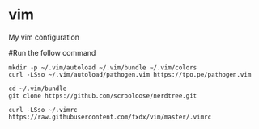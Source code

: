 # vim
My vim configuration

#Run the follow command

```
mkdir -p ~/.vim/autoload ~/.vim/bundle ~/.vim/colors
curl -LSso ~/.vim/autoload/pathogen.vim https://tpo.pe/pathogen.vim

cd ~/.vim/bundle
git clone https://github.com/scrooloose/nerdtree.git

curl -LSso ~/.vimrc https://raw.githubusercontent.com/fxdx/vim/master/.vimrc
```
